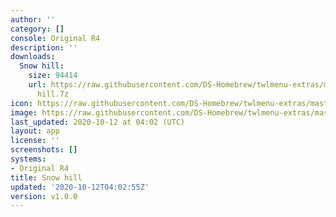 ```yaml
---
author: ''
category: []
console: Original R4
description: ''
downloads:
  Snow hill:
    size: 94414
    url: https://raw.githubusercontent.com/DS-Homebrew/twlmenu-extras/master/_nds/TWiLightMenu/r4menu/themes/Snow
      hill.7z
icon: https://raw.githubusercontent.com/DS-Homebrew/twlmenu-extras/master/unistore/icons/r4.png
image: https://raw.githubusercontent.com/DS-Homebrew/twlmenu-extras/master/unistore/icons/r4.png
last_updated: 2020-10-12 at 04:02 (UTC)
layout: app
license: ''
screenshots: []
systems:
- Original R4
title: Snow hill
updated: '2020-10-12T04:02:55Z'
version: v1.0.0
---
```

